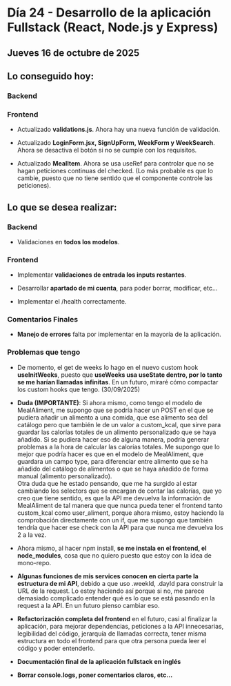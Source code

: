 # Día 24 - Desarrollo de la aplicación Fullstack (React, Node.js y Express)

## Jueves 16 de octubre de 2025

## Lo conseguido hoy:

### Backend

### Frontend

- Actualizado **validations.js**. Ahora hay una nueva función de validación.

- Actualizado **LoginForm.jsx, SignUpForm, WeekForm y WeekSearch**. Ahora se desactiva el botón si no se cumple con los requisitos.

- Actualizado **MealItem**. Ahora se usa useRef para controlar que no se hagan peticiones continuas del checked. (Lo más probable es que lo cambie, puesto que no tiene sentido que el componente controle las peticiones).

## Lo que se desea realizar:

### Backend

- Validaciones en **todos los modelos**.

### Frontend

- Implementar **validaciones de entrada los inputs restantes**.

- Desarrollar **apartado de mi cuenta**, para poder borrar, modificar, etc...

- Implementar el /health correctamente.

### Comentarios Finales

- **Manejo de errores** falta por implementar en la mayoría de la aplicación.

### Problemas que tengo

- De momento, el get de weeks lo hago en el nuevo custom hook **useInitWeeks**, puesto que **useWeeks usa useState dentro, por lo tanto se me harían llamadas infinitas**. En un futuro, miraré cómo compactar los custom hooks que tengo. (30/09/2025)

- **Duda (IMPORTANTE)**: Si ahora mismo, como tengo el modelo de MealAliment, me supongo que se podría hacer un POST en el que se pudiera añadir un alimento a una comida, que ese alimento sea del catálogo pero que también le de un valor a custom_kcal, que sirve para guardar las calorías totales de un alimento personalizado que se haya añadido. Si se pudiera hacer eso de alguna manera, podría generar problemas a la hora de calcular las calorías totales. Me supongo que lo mejor que podría hacer es que en el modelo de MealAliment, que guardara un campo type, para diferenciar entre alimento que se ha añadido del catálogo de alimentos o que se haya añadido de forma manual (alimento personalizado).<br> Otra duda que he estado pensando, que me ha surgido al estar cambiando los selectors que se encargan de contar las calorías, que yo creo que tiene sentido, es que la API me devuelva la información de MealAliment de tal manera que que nunca pueda tener el frontend tanto custom_kcal como user_aliment, porque ahora mismo, estoy haciendo la comprobación directamente con un if, que me supongo que también tendría que hacer ese check con la API para que nunca me devuelva los 2 a la vez.

- Ahora mismo, al hacer npm install, **se me instala en el frontend, el node_modules**, cosa que no quiero puesto que estoy con la idea de mono-repo.

- **Algunas funciones de mis services conocen en cierta parte la estructura de mi API**, debido a que uso .weekId, .dayId para construir la URL de la request. Lo estoy haciendo así porque si no, me parece demasiado complicado entender qué es lo que se está pasando en la request a la API. En un futuro pienso cambiar eso.

- **Refactorización completa del frontend** en el futuro, casi al finalizar la aplicación, para mejorar dependencias, peticiones a la API innecesarias, legibilidad del código, jerarquía de llamadas correcta, tener misma estructura en todo el frontend para que otra persona pueda leer el código y poder entenderlo.

- **Documentación final de la aplicación fullstack en inglés**

- **Borrar console.logs, poner comentarios claros, etc...**
